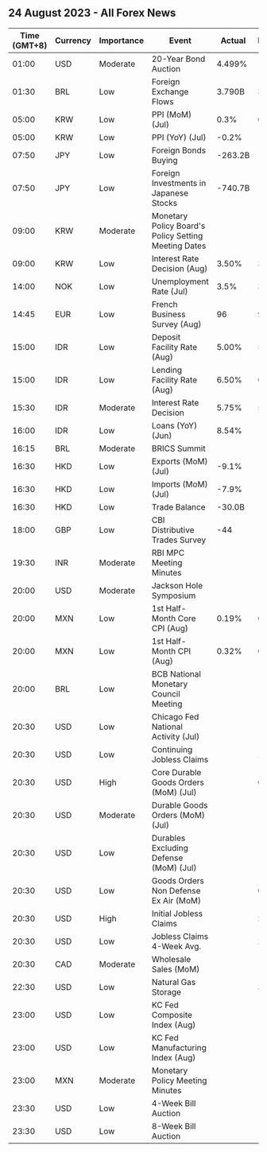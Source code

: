 ## 24 August 2023 - All Forex News

| Time (GMT+8) | Currency | Importance | Event | Actual | Forecast | Previous |
|------|----------|------------|-------|--------|----------|----------|
| 01:00 | USD | Moderate | 20-Year Bond Auction | 4.499% |  | 4.036% |
| 01:30 | BRL | Low | Foreign Exchange Flows | 3.790B | 3.795B | 5.749B |
| 05:00 | KRW | Low | PPI (MoM) (Jul) | 0.3% | 0.0% | -0.2% |
| 05:00 | KRW | Low | PPI (YoY) (Jul) | -0.2% | -0.4% | -0.3% |
| 07:50 | JPY | Low | Foreign Bonds Buying | -263.2B |  | -333.6B |
| 07:50 | JPY | Low | Foreign Investments in Japanese Stocks | -740.7B |  | 226.0B |
| 09:00 | KRW | Moderate | Monetary Policy Board's Policy Setting Meeting Dates |  |  |  |
| 09:00 | KRW | Low | Interest Rate Decision (Aug) | 3.50% | 3.50% | 3.50% |
| 14:00 | NOK | Low | Unemployment Rate (Jul) | 3.5% | 3.5% | 3.4% |
| 14:45 | EUR | Low | French Business Survey (Aug) | 96 | 99 | 101 |
| 15:00 | IDR | Low | Deposit Facility Rate (Aug) | 5.00% | 5.00% | 5.00% |
| 15:00 | IDR | Low | Lending Facility Rate (Aug) | 6.50% | 6.50% | 6.50% |
| 15:30 | IDR | Moderate | Interest Rate Decision | 5.75% | 5.75% | 5.75% |
| 16:00 | IDR | Low | Loans (YoY) (Jun) | 8.54% |  | 9.39% |
| 16:15 | BRL | Moderate | BRICS Summit |  |  |  |
| 16:30 | HKD | Low | Exports (MoM) (Jul) | -9.1% | -13.6% | -11.4% |
| 16:30 | HKD | Low | Imports (MoM) (Jul) | -7.9% | -8.2% | -12.3% |
| 16:30 | HKD | Low | Trade Balance | -30.0B | -32.7B | -56.6B |
| 18:00 | GBP | Low | CBI Distributive Trades Survey | -44 | -14 | -25 |
| 19:30 | INR | Moderate | RBI MPC Meeting Minutes |  |  |  |
| 20:00 | USD | Moderate | Jackson Hole Symposium |  |  |  |
| 20:00 | MXN | Low | 1st Half-Month Core CPI (Aug) | 0.19% | 0.21% | 0.24% |
| 20:00 | MXN | Low | 1st Half-Month CPI (Aug) | 0.32% | 0.28% | 0.29% |
| 20:00 | BRL | Low | BCB National Monetary Council Meeting |  |  |  |
| 20:30 | USD | Low | Chicago Fed National Activity (Jul) |  |  | -0.32 |
| 20:30 | USD | Low | Continuing Jobless Claims |  | 1,708K | 1,716K |
| 20:30 | USD | High | Core Durable Goods Orders (MoM) (Jul) |  | 0.2% | 0.6% |
| 20:30 | USD | Moderate | Durable Goods Orders (MoM) (Jul) |  | -4.0% | 4.7% |
| 20:30 | USD | Low | Durables Excluding Defense (MoM) (Jul) |  |  | 6.0% |
| 20:30 | USD | Low | Goods Orders Non Defense Ex Air (MoM) |  | 0.1% | 0.2% |
| 20:30 | USD | High | Initial Jobless Claims |  | 240K | 239K |
| 20:30 | USD | Low | Jobless Claims 4-Week Avg. |  | 232.63K | 234.25K |
| 20:30 | CAD | Moderate | Wholesale Sales (MoM) |  |  | -2.8% |
| 22:30 | USD | Low | Natural Gas Storage |  | 33B | 35B |
| 23:00 | USD | Low | KC Fed Composite Index (Aug) |  |  | -11 |
| 23:00 | USD | Low | KC Fed Manufacturing Index (Aug) |  |  | -20 |
| 23:00 | MXN | Moderate | Monetary Policy Meeting Minutes |  |  |  |
| 23:30 | USD | Low | 4-Week Bill Auction |  |  | 5.280% |
| 23:30 | USD | Low | 8-Week Bill Auction |  |  | 5.280% |
